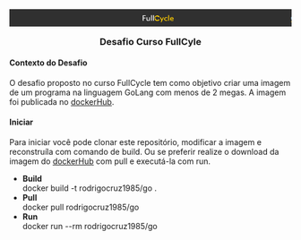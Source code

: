  <h3 align="center">
    <img align="center" alt="Logo FullCycle" src="https://raw.githubusercontent.com/RodrigoAntonioCruz/assets/main/fulcycle3.png" />
  <br>
  
  Desafio Curso FullCyle
</h3>

#### Contexto do Desafio

O desafio proposto no curso FullCycle tem como objetivo criar uma imagem de um programa na linguagem GoLang com menos de 2 megas. A imagem foi publicada no <a href="https://hub.docker.com/r/rodrigocruz1985/go" target="_blank">dockerHub</a>.


#### Iniciar

Para iniciar você pode clonar este repositório, modificar a imagem e reconstruíla com comando de build. Ou se preferir realize o download da imagem do <a href="https://hub.docker.com/r/rodrigocruz1985/go" target="_blank">dockerHub</a> com pull e executá-la com run.

<ul> 
  
   <li><b>Build</b> <br>
       docker build -t rodrigocruz1985/go .  <br> 
     
   <li><b>Pull</b> <br>
       docker pull rodrigocruz1985/go  <br>
     
   <li><b>Run</b> <br>
       docker run --rm rodrigocruz1985/go  <br>
     
</ul> 

